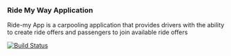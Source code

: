 ### Ride My Way Application

Ride-my App is a carpooling application that provides drivers with the ability to create ride offers
and passengers to join available ride offers

[![Build Status](https://travis-ci.org/adex001/RideMyWay.svg?branch=travis-configuration)](https://travis-ci.org/adex001/RideMyWay)